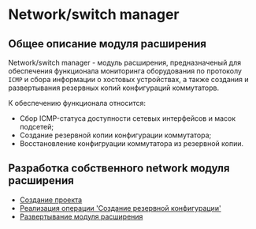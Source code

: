 # Network/switch manager

## Общее описание модуля расширения

Network/switch manager - модуль расширения, предназначеный для обеспечения функционала мониторинга оборудования по протоколу `ICMP` и сбора информации о хостовых устройствах, а также создания и развертывания резервных копий конфигураций коммутаторв.  

К обеспечению функционала относится: 

* Сбор ICMP-статуса доступности сетевых интерфейсов и масок подсетей;
* Создание резервной копии конфигурации коммутатора;
* Восстановление конфигруации коммутатора из резервной копии.

## Разработка собственного network модуля расширения

* [Создание проекта](./golang/create_project/README.md)
* [Реализация операции 'Cоздание резервной конфигурации'](./golang/backup_switch/README.md)
* [Развертывание модуля расширения](./golang/deploy/README.md)
